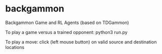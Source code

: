 # backgammon
Backgammon Game and RL Agents (based on TDGammon)

To play a game versus a trained opponent: 
python3 run.py

To play a move: click (left mouse button) on valid source and destination locations 
